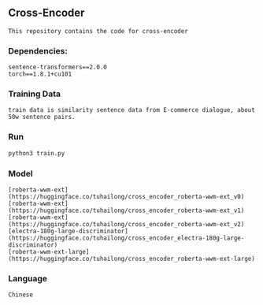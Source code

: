 ## Cross-Encoder

    This repository contains the code for cross-encoder

### Dependencies: 
    sentence-transformers==2.0.0
    torch==1.8.1+cu101


### Training Data
    train data is similarity sentence data from E-commerce dialogue, about 50w sentence pairs.

### Run 
```bash
python3 train.py 
```

### Model
    [roberta-wwm-ext](https://huggingface.co/tuhailong/cross_encoder_roberta-wwm-ext_v0)
    [roberta-wwm-ext](https://huggingface.co/tuhailong/cross_encoder_roberta-wwm-ext_v1)
    [roberta-wwm-ext](https://huggingface.co/tuhailong/cross_encoder_roberta-wwm-ext_v2)
    [electra-180g-large-discriminator](https://huggingface.co/tuhailong/cross_encoder_electra-180g-large-discriminator)
    [roberta-wwm-ext-large](https://huggingface.co/tuhailong/cross_encoder_roberta-wwm-ext-large)

### Language
    Chinese
